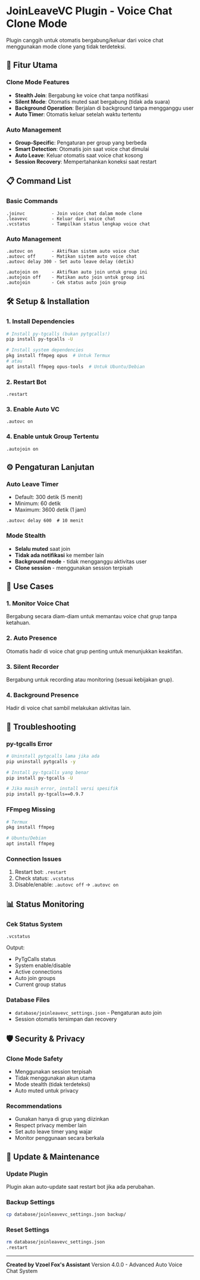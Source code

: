 # JoinLeaveVC Plugin - Voice Chat Clone Mode

Plugin canggih untuk otomatis bergabung/keluar dari voice chat menggunakan mode clone yang tidak terdeteksi.

## 🚀 Fitur Utama

### Clone Mode Features
- **Stealth Join**: Bergabung ke voice chat tanpa notifikasi
- **Silent Mode**: Otomatis muted saat bergabung (tidak ada suara)
- **Background Operation**: Berjalan di background tanpa mengganggu user
- **Auto Timer**: Otomatis keluar setelah waktu tertentu

### Auto Management
- **Group-Specific**: Pengaturan per group yang berbeda
- **Smart Detection**: Otomatis join saat voice chat dimulai
- **Auto Leave**: Keluar otomatis saat voice chat kosong
- **Session Recovery**: Mempertahankan koneksi saat restart

## 📋 Command List

### Basic Commands
```
.joinvc          - Join voice chat dalam mode clone
.leavevc         - Keluar dari voice chat
.vcstatus        - Tampilkan status lengkap voice chat
```

### Auto Management
```
.autovc on       - Aktifkan sistem auto voice chat
.autovc off      - Matikan sistem auto voice chat
.autovc delay 300 - Set auto leave delay (detik)

.autojoin on     - Aktifkan auto join untuk group ini
.autojoin off    - Matikan auto join untuk group ini
.autojoin        - Cek status auto join group
```

## 🛠️ Setup & Installation

### 1. Install Dependencies
```bash
# Install py-tgcalls (bukan pytgcalls!)
pip install py-tgcalls -U

# Install system dependencies
pkg install ffmpeg opus  # Untuk Termux
# atau
apt install ffmpeg opus-tools  # Untuk Ubuntu/Debian
```

### 2. Restart Bot
```
.restart
```

### 3. Enable Auto VC
```
.autovc on
```

### 4. Enable untuk Group Tertentu
```
.autojoin on
```

## ⚙️ Pengaturan Lanjutan

### Auto Leave Timer
- Default: 300 detik (5 menit)
- Minimum: 60 detik
- Maximum: 3600 detik (1 jam)

```
.autovc delay 600  # 10 menit
```

### Mode Stealth
- **Selalu muted** saat join
- **Tidak ada notifikasi** ke member lain
- **Background mode** - tidak mengganggu aktivitas user
- **Clone session** - menggunakan session terpisah

## 🎯 Use Cases

### 1. Monitor Voice Chat
Bergabung secara diam-diam untuk memantau voice chat grup tanpa ketahuan.

### 2. Auto Presence
Otomatis hadir di voice chat grup penting untuk menunjukkan keaktifan.

### 3. Silent Recorder
Bergabung untuk recording atau monitoring (sesuai kebijakan grup).

### 4. Background Presence
Hadir di voice chat sambil melakukan aktivitas lain.

## 🔧 Troubleshooting

### py-tgcalls Error
```bash
# Uninstall pytgcalls lama jika ada
pip uninstall pytgcalls -y

# Install py-tgcalls yang benar
pip install py-tgcalls -U

# Jika masih error, install versi spesifik
pip install py-tgcalls==0.9.7
```

### FFmpeg Missing
```bash
# Termux
pkg install ffmpeg

# Ubuntu/Debian
apt install ffmpeg
```

### Connection Issues
1. Restart bot: `.restart`
2. Check status: `.vcstatus`
3. Disable/enable: `.autovc off` → `.autovc on`

## 📊 Status Monitoring

### Cek Status System
```
.vcstatus
```

Output:
- PyTgCalls status
- System enable/disable
- Active connections
- Auto join groups
- Current group status

### Database Files
- `database/joinleavevc_settings.json` - Pengaturan auto join
- Session otomatis tersimpan dan recovery

## 🛡️ Security & Privacy

### Clone Mode Safety
- Menggunakan session terpisah
- Tidak menggunakan akun utama
- Mode stealth (tidak terdeteksi)
- Auto muted untuk privacy

### Recommendations
- Gunakan hanya di grup yang diizinkan
- Respect privacy member lain
- Set auto leave timer yang wajar
- Monitor penggunaan secara berkala

## 🔄 Update & Maintenance

### Update Plugin
Plugin akan auto-update saat restart bot jika ada perubahan.

### Backup Settings
```bash
cp database/joinleavevc_settings.json backup/
```

### Reset Settings
```bash
rm database/joinleavevc_settings.json
.restart
```

---

**Created by Vzoel Fox's Assistant**
Version 4.0.0 - Advanced Auto Voice Chat System